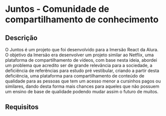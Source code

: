 # Juntos - Comunidade de compartilhamento de conhecimento

## Descrição

O Juntos é um projeto que foi desenvolvido para a Imersão React da Alura. O objetivo da Imersão era desenvolver um projeto similar ao Netflix, uma plataforma de compartilhamento de vídeos, com base nesta ideia, abordei um problema que acredito ser de grande relevância para a sociedade, a deficiência de referências para estudo pré vestibular, criando a partir desta deficiência, uma plataforma para compartilhamento de conteúdo de qualidade para as pessoas que tem um acesso menor a cursinhos pagos ou similares, dando desta forma mais chances para aqueles que não possuem um ensino de base de qualidade podendo mudar assim o futuro de muitos.

## Requisitos

